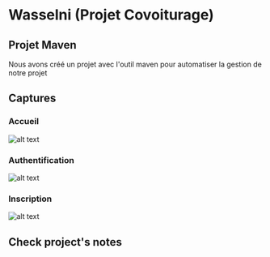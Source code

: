 # Wasselni (Projet Covoiturage)
## Projet Maven
Nous avons créé un projet avec l'outil maven pour automatiser la gestion de notre projet 
## Captures
### Accueil
![alt text](https://user-images.githubusercontent.com/51321011/73371447-009d2080-42b6-11ea-90ee-6249829ba98f.png)
### Authentification
![alt text](https://user-images.githubusercontent.com/51321011/73371703-5a9de600-42b6-11ea-81eb-d3311e73c8d5.png)
### Inscription
![alt text](https://user-images.githubusercontent.com/51321011/73371447-009d2080-42b6-11ea-90ee-6249829ba98f.png)


## Check project's notes
